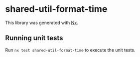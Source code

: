 # shared-util-format-time

This library was generated with [Nx](https://nx.dev).

## Running unit tests

Run `nx test shared-util-format-time` to execute the unit tests.
